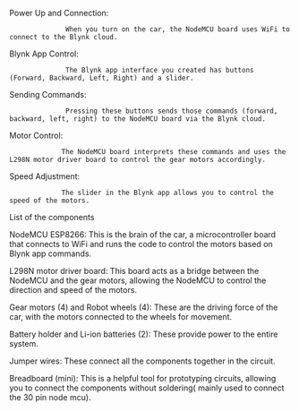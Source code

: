 Power Up and Connection: 
                  
                  When you turn on the car, the NodeMCU board uses WiFi to connect to the Blynk cloud.
                  
Blynk App Control:
                 
                  The Blynk app interface you created has buttons (Forward, Backward, Left, Right) and a slider.

Sending Commands:
                 
                  Pressing these buttons sends those commands (forward, backward, left, right) to the NodeMCU board via the Blynk cloud.

Motor Control: 
                 
                 The NodeMCU board interprets these commands and uses the L298N motor driver board to control the gear motors accordingly.

Speed Adjustment:
                 
                 The slider in the Blynk app allows you to control the speed of the motors.
                 

List of the components

NodeMCU ESP8266:
This is the brain of the car, a microcontroller board that connects to WiFi and runs the code to control the motors based on Blynk app commands.

L298N motor driver board:
This board acts as a bridge between the NodeMCU and the gear motors, allowing the NodeMCU to control the direction and speed of the motors.

Gear motors (4) and Robot wheels (4):
These are the driving force of the car, with the motors connected to the wheels for movement.

Battery holder and Li-ion batteries (2):
These provide power to the entire system.

Jumper wires:
These connect all the components together in the circuit.

Breadboard (mini): 
This is a helpful tool for prototyping circuits, allowing you to connect the components without soldering( mainly used to connect the 30 pin node mcu).
